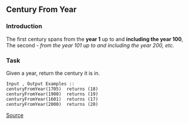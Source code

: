 ## Century From Year

### Introduction

The first century spans from the **year 1** up to and **including the year 100**, The second - *from the year 101 up to and including the year 200, etc.*

### Task 

Given a year, return the century it is in.

```text
Input , Output Examples ::
centuryFromYear(1705)  returns (18)
centuryFromYear(1900)  returns (19)
centuryFromYear(1601)  returns (17)
centuryFromYear(2000)  returns (20)
```

[Source](https://www.codewars.com/kata/5a3fe3dde1ce0e8ed6000097/train/python)
